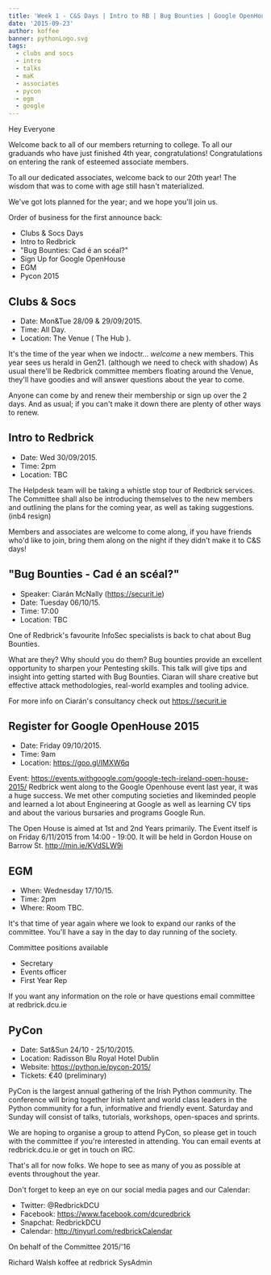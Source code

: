 ```yaml
---
title: 'Week 1 - C&S Days | Intro to RB | Bug Bounties | Google OpenHouse | EGM | Pycon 2015'
date: '2015-09-23'
author: koffee
banner: pythonLogo.svg
tags:
  - clubs and socs
  - intro
  - talks
  - maK
  - associates
  - pycon
  - egm
  - google
---
```


Hey Everyone

Welcome back to all of our members returning to college.
To all our graduands who have just finished 4th year, congratulations!
Congratulations on entering the rank of esteemed associate members.

To all our dedicated associates, welcome back to our 20th year!
The wisdom that was to come with age still hasn't materialized.

We've got lots planned for the year; and we hope you'll join us.

Order of business for the first announce back:

- Clubs & Socs Days
- Intro to Redbrick
- "Bug Bounties: Cad é an scéal?"
- Sign Up for Google OpenHouse
- EGM
- Pycon 2015

 <!-- more-->

## Clubs & Socs

 - Date: Mon&Tue 28/09 & 29/09/2015.
 - Time: All Day.
 - Location: The Venue ( The Hub ).

 It's the time of the year when we indoctr... *welcome* a new members.
 This year sees us herald in Gen21. (although we need to check with shadow)
 As usual there'll be Redbrick committee members floating around the Venue,
 they'll have goodies and will answer questions about the year to come.

 Anyone can come by and renew their membership or sign up over the 2 days.
 And as usual; if you can't make it down there are plenty of other
ways to renew.

## Intro to Redbrick

 - Date: Wed 30/09/2015.
 - Time: 2pm
 - Location: TBC

 The Helpdesk team will be taking a whistle stop tour of Redbrick services.
 The Committee shall also be introducing themselves to the new members and
 outlining the plans for the coming year, as well as taking
suggestions. (inb4 resign)

 Members and associates are welcome to come along, if you have friends
who'd like
 to join, bring them along on the night if they didn't make it to C&S days!

## "Bug Bounties - Cad é an scéal?"

 - Speaker: Ciarán McNally (https://securit.ie)
 - Date: Tuesday 06/10/15.
 - Time: 17:00
 - Location: TBC

 One of Redbrick's favourite InfoSec specialists is back to chat about
Bug Bounties.

 What are they? Why should you do them?
 Bug bounties provide an excellent opportunity to sharpen your
Pentesting skills.
 This talk will give tips and insight into getting started with Bug Bounties.
 Ciaran will share creative but effective attack methodologies,
real-world examples and tooling advice.

 For more info on Ciarán's consultancy check out https://securit.ie

## Register for Google OpenHouse 2015

 - Date: Friday 09/10/2015.
 - Time: 9am
 - Location: https://goo.gl/IMXW6q

 Event: https://events.withgoogle.com/google-tech-ireland-open-house-2015/
 Redbrick went along to the Google Openhouse event last year, it was a huge
 success.
 We met other computing societies and likeminded people and learned
 a lot about Engineering at Google as well as learning CV tips and about the
 various bursaries and programs Google Run.

 The Open House is aimed at 1st and 2nd Years primarily.
 The Event itself is on Friday 6/11/2015 from 14:00 - 19:00.
 It will be held in Gordon House on Barrow St. http://min.ie/KVdSLW9i

## EGM

 - When: Wednesday 17/10/15.
 - Time: 2pm
 - Where: Room TBC.

 It's that time of year again where we look to expand our ranks of the
 committee. You'll have a say in the day to day running of the society.

 Committee positions available
  * Secretary
  * Events officer
  * First Year Rep

 If you want any information on the role or have questions email
committee at redbrick.dcu.ie

## PyCon

 - Date: Sat&Sun 24/10 - 25/10/2015.
 - Location: Radisson Blu Royal Hotel Dublin
 - Website: https://python.ie/pycon-2015/
 - Tickets: €40 (preliminary)

 PyCon is the largest annual gathering of the Irish Python community.
 The conference will bring together Irish talent and world class
 leaders in the Python community for a fun, informative and friendly
 event. Saturday and Sunday will consist of talks, tutorials,
 workshops, open-spaces and sprints.

 We are hoping to organise a group to attend PyCon, so please get in
 touch with the committee if you're interested in attending.
 You can email events at redbrick.dcu.ie or get in touch on IRC.

That's all for now folks.
We hope to see as many of you as possible at events throughout the year.

Don't forget to keep an eye on our social media pages and our Calendar:
 - Twitter:  @RedbrickDCU
 - Facebook: https://www.facebook.com/dcuredbrick
 - Snapchat: RedbrickDCU
 - Calendar: http://tinyurl.com/redbrickCalendar

On behalf of the Committee 2015/'16

Richard Walsh
koffee at redbrick
SysAdmin
